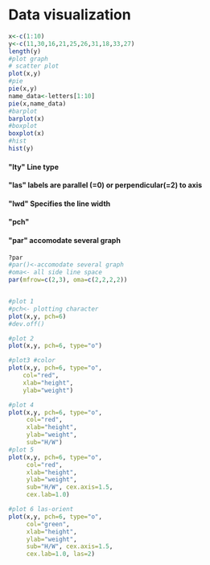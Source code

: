 # Data visualization
```R
x<-c(1:10)
y<-c(11,30,16,21,25,26,31,18,33,27)
length(y)
#plot graph
# scatter plot
plot(x,y)
#pie
pie(x,y)
name_data<-letters[1:10]
pie(x,name_data)
#barplot
barplot(x)
#boxplot
boxplot(x)
#hist
hist(y)
```
####  "lty" Line type
#### "las" labels are parallel (=0) or perpendicular(=2) to axis
####  "lwd" Specifies the line width
####  "pch" 
#### "par" accomodate several graph
```R
?par
#par()<-accomodate several graph
#oma<- all side line space 
par(mfrow=c(2,3), oma=c(2,2,2,2))


#plot 1
#pch<- plotting character
plot(x,y, pch=6)
#dev.off()

#plot 2
plot(x,y, pch=6, type="o")

#plot3 #color
plot(x,y, pch=6, type="o",
    col="red",
    xlab="height",
    ylab="weight")

#plot 4 
plot(x,y, pch=6, type="o",
     col="red",
     xlab="height",
     ylab="weight",
     sub="H/W")
#plot 5
plot(x,y, pch=6, type="o",
     col="red",
     xlab="height",
     ylab="weight",
     sub="H/W", cex.axis=1.5,
     cex.lab=1.0)

#plot 6 las-orient
plot(x,y, pch=6, type="o",
     col="green",
     xlab="height",
     ylab="weight",
     sub="H/W", cex.axis=1.5,
     cex.lab=1.0, las=2)
```
